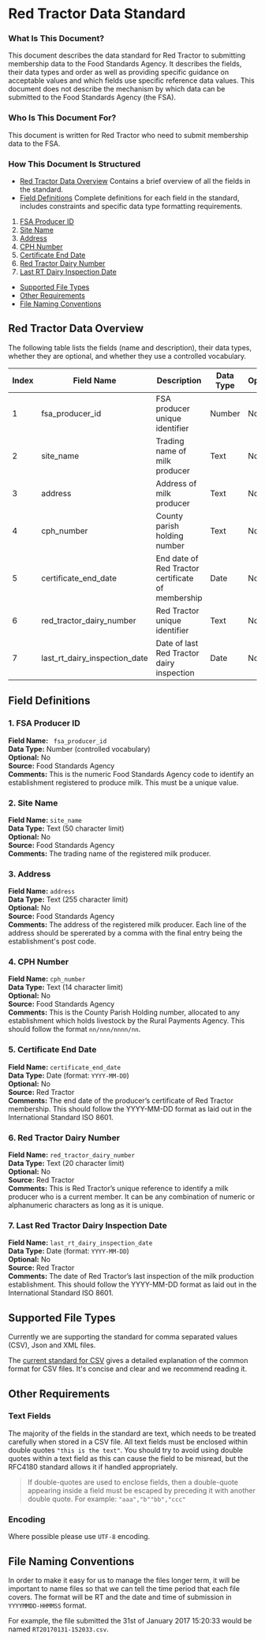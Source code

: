 # Red Tractor Data Standard
### What Is This Document?
This document describes the data standard for Red Tractor to submitting membership data to the Food Standards Agency. It describes the fields, their data types and order as well as providing specific guidance on acceptable values and which fields use specific reference data values.
This document does not describe the mechanism by which data can be submitted to the Food Standards Agency (the FSA).
### Who Is This Document For?
This document is written for Red Tractor who need to submit membership data to the FSA.
### How This Document Is Structured
- [Red Tractor Data Overview](#red-tractor-data-overview) Contains a brief overview of all the fields in the standard.  
- [Field Definitions](#field-definitions) Complete definitions for each field in the standard, includes constraints and specific data type formatting requirements.  
 1. [FSA Producer ID](#1-fsa-producer-id)
 2. [Site Name](#2-site-name)
 3. [Address](#3-address)
 4. [CPH Number](#4-cph-number)
 5. [Certificate End Date](#5-certificate-end-date)
 6. [Red Tractor Dairy Number](#6-red-tractor-dairy-number)
 7. [Last RT Dairy Inspection Date](#7-last-rt-dairy-inspection-date)
- [Supported File Types](#supported-file-types)
- [Other Requirements](#other-requirements)
- [File Naming Conventions](#file-naming-conventions)

## Red Tractor Data Overview
The following table lists the fields (name and description), their data types, whether they are optional, and whether they use a controlled vocabulary.


Index | Field Name | Description | Data Type | Optional | Controlled Vocabulary | Source
------|------------|-------------|-----------|----------|-----------------------|-------
1|fsa_producer_id|FSA producer unique identifier|Number|No|Yes|FSA
2|site_name|Trading name of milk producer|Text|No|No|FSA
3|address|Address of milk producer|Text|No|No|FSA
4|cph_number|County parish holding number|Text|No|Yes|FSA
5|certificate_end_date|End date of Red Tractor certificate of membership|Date|No|Yes|RT
6|red_tractor_dairy_number|Red Tractor unique identifier|Text|No|Yes|RT
7|last_rt_dairy_inspection_date|Date of last Red Tractor dairy inspection|Date|No|Yes|RT

## Field Definitions

### 1. FSA Producer ID
**Field Name:** ` fsa_producer_id`  
**Data Type:** Number (controlled vocabulary)  
**Optional:** No  
**Source:** Food Standards Agency  
**Comments:** This is the numeric Food Standards Agency code to identify an establishment registered to produce milk. This must be a unique value.  

### 2. Site Name
**Field Name:** `site_name`  
**Data Type:** Text (50 character limit)  
**Optional:** No  
**Source:** Food Standards Agency  
**Comments:** The trading name of the registered milk producer.  

### 3. Address
**Field Name:** `address`  
**Data Type:** Text (255 character limit)  
**Optional:** No  
**Source:** Food Standards Agency  
**Comments:** The address of the registered milk producer. Each line of the address should be spererated by a comma with the final entry being the establishment's post code.   

### 4. CPH Number 
**Field Name:** `cph_number`  
**Data Type:** Text (14 character limit)  
**Optional:** No  
**Source:** Food Standards Agency  
**Comments:** This is the County Parish Holding number, allocated to any establishment which holds livestock by the Rural Payments Agency. This should follow the format `nn/nnn/nnnn/nn`.  

### 5. Certificate End Date
**Field Name:** `certificate_end_date`  
**Data Type:** Date (format: `YYYY-MM-DD`)  
**Optional:** No  
**Source:** Red Tractor  
**Comments:** The end date of the producer’s certificate of Red Tractor membership. This should follow the YYYY-MM-DD format as laid out in the International Standard ISO 8601.  

### 6. Red Tractor Dairy Number
**Field Name:** `red_tractor_dairy_number`  
**Data Type:** Text (20 character limit)  
**Optional:** No  
**Source:** Red Tractor  
**Comments:** This is Red Tractor’s unique reference to identify a milk producer who is a current member. It can be any combination of numeric or alphanumeric characters as long as it is unique.    

### 7. Last Red Tractor Dairy Inspection Date  
**Field Name:** `last_rt_dairy_inspection_date`  
**Data Type:** Date (format: `YYYY-MM-DD`)  
**Optional:** No  
**Source:** Red Tractor  
**Comments:** The date of Red Tractor’s last inspection of the milk production establishment. This should follow the YYYY-MM-DD format as laid out in the International Standard ISO 8601.  


## Supported File Types

Currently we are supporting the standard for comma separated values (CSV), Json and XML files.

The [current standard for CSV](https://tools.ietf.org/html/rfc4180) gives a detailed explanation of the common format for CSV files. It's concise and clear and we recommend reading it.

## Other Requirements

### Text Fields

The majority of the fields in the standard are text, which needs to be treated carefully when stored in a CSV file. All text fields must be enclosed within double quotes `"this is the text"`. You should try to avoid using double quotes within a text field as this can cause the field to be misread, but the RFC4180 standard allows it if handled appropriately.

>If double-quotes are used to enclose fields, then a double-quote appearing inside a field must be escaped by preceding it with another double quote. For example: `"aaa","b""bb","ccc"`

### Encoding

Where possible please use `UTF-8` encoding.

## File Naming Conventions

In order to make it easy for us to manage the files longer term, it will be important to name files so that we can tell the time period that each file covers. The format will be RT and the date and time of submission in `YYYYMMDD-HHMMSS` format.

For example, the file submitted the 31st of January 2017 15:20:33 would be named `RT20170131-152033.csv`.
